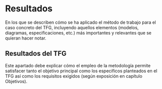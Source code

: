 # Resultados

En los que se describen cómo se ha aplicado el método de trabajo para el caso concreto del TFG, incluyendo aquellos elementos (modelos, diagramas, especificaciones, etc.) más importantes y relevantes que se quieran hacer notar.

## Resultados del TFG

Este apartado debe explicar cómo el empleo de la metodología permite satisfacer tanto el objetivo principal como los específicos planteados en el TFG así como los requisitos exigidos (según exposición en capítulo Objetivos).
